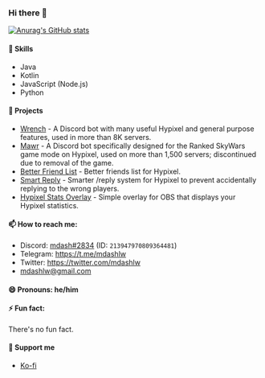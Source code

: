 ### Hi there 👋

[![Anurag's GitHub stats](https://github-readme-stats.vercel.app/api?username=mdashlw&count_private=true&show_icons=true&theme=dracula)](https://github.com/anuraghazra/github-readme-stats)

#### 🌱 Skills

* Java
* Kotlin
* JavaScript (Node.js)
* Python

#### 🔭 Projects

- [Wrench](https://discord.com/api/oauth2/authorize?client_id=496937851251064843&permissions=274878295104&scope=bot%20applications.commands) - A Discord bot with many useful Hypixel and general purpose features, used in more than 8K servers.
- [Mawr](https://discord.com/api/oauth2/authorize?client_id=656166734390362112&permissions=274878295104&scope=bot%20applications.commands) - A Discord bot specifically designed for the Ranked SkyWars game mode on Hypixel, used on more than 1,500 servers; discontinued due to removal of the game.
- [Better Friend List](https://github.com/mdashlw/better-friend-list) - Better friends list for Hypixel.
- [Smart Reply](https://github.com/mdashlw/smart-reply) - Smarter /reply system for Hypixel to prevent accidentally replying to the wrong players.
- [Hypixel Stats Overlay](https://github.com/mdashlw/hypixel-stats-overlay) - Simple overlay for OBS that displays your Hypixel statistics.

#### 📫 How to reach me:

- Discord: [mdash#2834](https://discord.com/users/213947970809364481) (ID: `213947970809364481`)
- Telegram: https://t.me/mdashlw
- Twitter: https://twitter.com/mdashlw
- mdashlw@gmail.com

#### 😄 Pronouns: he/him

#### ⚡ Fun fact:

There's no fun fact.

#### 💖 Support me

- [Ko-fi](https://ko-fi.com/mdashlw)
